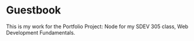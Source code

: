 # Guestbook
This is my work for the Portfolio Project: Node for my SDEV 305 class, Web Development Fundamentals.

